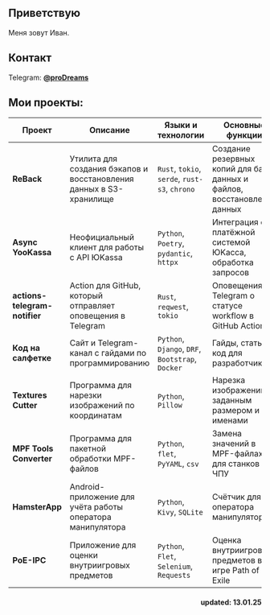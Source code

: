 ## Приветствую  
Меня зовут Иван.

## Контакт
Telegram: [**@proDreams**](https://t.me/proDreams)

## Мои проекты:

| Проект                        | Описание                                                            | Языки и технологии                               | Основные функции                                                        | Статус                                                                                  | Ссылка                                                                          |
| ----------------------------- | ------------------------------------------------------------------- | ------------------------------------------------ | ----------------------------------------------------------------------- | --------------------------------------------------------------------------------------- | ------------------------------------------------------------------------------- |
| **ReBack**                    | Утилита для создания бэкапов и восстановления данных в S3-хранилище | `Rust`, `tokio`, `serde`, `rust-s3`, `chrono`    | Создание резервных копий для баз данных и файлов, восстановление данных | ![Release](https://img.shields.io/github/v/release/proDreams/reback)                    | [Ссылка](https://github.com/proDreams/reback)                                   |
| **Async YooKassa**            | Неофициальный клиент для работы с API ЮKassa                        | `Python`, `Poetry`, `pydantic`, `httpx`          | Интеграция с платёжной системой ЮKacca, обработка запросов              | ![Latest Stable Version](https://img.shields.io/pypi/v/async_yookassa.svg)              | [Ссылка](https://github.com/proDreams/async_yookassa)                           |
| **actions-telegram-notifier** | Action для GitHub, который отправляет оповещения в Telegram         | `Rust`, `reqwest`, `tokio`                       | Оповещения в Telegram о статусе workflow в GitHub Actions               | ![Release](https://img.shields.io/github/v/release/proDreams/actions-telegram-notifier) | [Ссылка](https://github.com/proDreams/actions-telegram-notifier)                |
| **Код на салфетке**           | Сайт и Telegram-канал с гайдами по программированию                 | `Python`, `Django`, `DRF`, `Bootstrap`, `Docker` | Гайды, статьи и код для разработчиков                                   | В процессе                                                                              | [Telegram](https://t.me/press_any_button)<br>[Сайт](https://pressanybutton.ru/) |
| **Textures Cutter**           | Программа для нарезки изображений по координатам                    | `Python`, `Pillow`                               | Нарезка изображений с заданным размером и именами                       | Завершено                                                                               | [Ссылка](https://github.com/proDreams/texture_cutter)                           |
| **MPF Tools Converter**       | Программа для пакетной обработки MPF-файлов                         | `Python`, `flet`, `PyYAML`, `csv`                | Замена значений в MPF-файлах для станков с ЧПУ                          | Завершено                                                                               | [Ссылка](https://github.com/proDreams/mpf_tools_converter)                      |
| **HamsterApp**                | Android-приложение для учёта работы оператора манипулятора          | `Python`, `Kivy`, `SQLite`                       | Счётчик для оператора манипулятора                                      | Завершено                                                                               | [Ссылка](https://github.com/proDreams/HamsterApp)                               |
| **PoE-IPC**                   | Приложение для оценки внутриигровых предметов                       | `Python`, `Flet`, `Selenium`, `Requests`         | Оценка внутриигровых предметов в игре Path of Exile                     | Завершено                                                                               | [Ссылка](https://github.com/proDreams/PoE-IPC)                                  |
   
<h4 align="right">updated: 13.01.25</h3>
